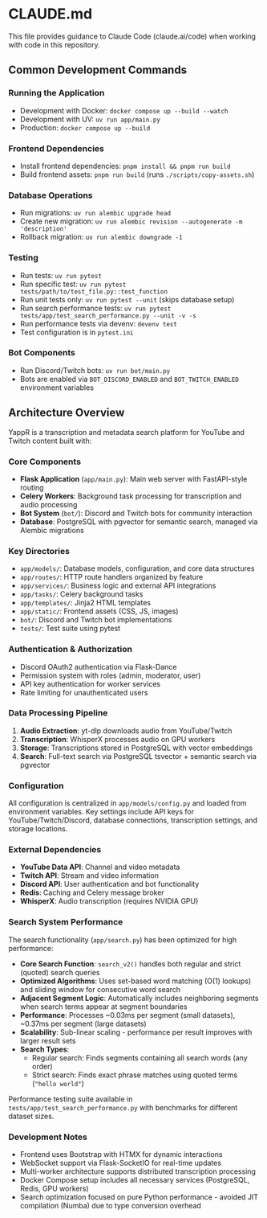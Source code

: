 # CLAUDE.md

This file provides guidance to Claude Code (claude.ai/code) when working with code in this repository.

## Common Development Commands

### Running the Application
- Development with Docker: `docker compose up --build --watch`
- Development with UV: `uv run app/main.py`
- Production: `docker compose up --build`

### Frontend Dependencies
- Install frontend dependencies: `pnpm install && pnpm run build`
- Build frontend assets: `pnpm run build` (runs `./scripts/copy-assets.sh`)

### Database Operations
- Run migrations: `uv run alembic upgrade head`
- Create new migration: `uv run alembic revision --autogenerate -m 'description'`
- Rollback migration: `uv run alembic downgrade -1`

### Testing
- Run tests: `uv run pytest`
- Run specific test: `uv run pytest tests/path/to/test_file.py::test_function`
- Run unit tests only: `uv run pytest --unit` (skips database setup)
- Run search performance tests: `uv run pytest tests/app/test_search_performance.py --unit -v -s`
- Run performance tests via devenv: `devenv test`
- Test configuration is in `pytest.ini`

### Bot Components
- Run Discord/Twitch bots: `uv run bot/main.py`
- Bots are enabled via `BOT_DISCORD_ENABLED` and `BOT_TWITCH_ENABLED` environment variables

## Architecture Overview

YappR is a transcription and metadata search platform for YouTube and Twitch content built with:

### Core Components
- **Flask Application** (`app/main.py`): Main web server with FastAPI-style routing
- **Celery Workers**: Background task processing for transcription and audio processing
- **Bot System** (`bot/`): Discord and Twitch bots for community interaction
- **Database**: PostgreSQL with pgvector for semantic search, managed via Alembic migrations

### Key Directories
- `app/models/`: Database models, configuration, and core data structures
- `app/routes/`: HTTP route handlers organized by feature
- `app/services/`: Business logic and external API integrations
- `app/tasks/`: Celery background tasks
- `app/templates/`: Jinja2 HTML templates
- `app/static/`: Frontend assets (CSS, JS, images)
- `bot/`: Discord and Twitch bot implementations
- `tests/`: Test suite using pytest

### Authentication & Authorization
- Discord OAuth2 authentication via Flask-Dance
- Permission system with roles (admin, moderator, user)
- API key authentication for worker services
- Rate limiting for unauthenticated users

### Data Processing Pipeline
1. **Audio Extraction**: yt-dlp downloads audio from YouTube/Twitch
2. **Transcription**: WhisperX processes audio on GPU workers
3. **Storage**: Transcriptions stored in PostgreSQL with vector embeddings
4. **Search**: Full-text search via PostgreSQL tsvector + semantic search via pgvector

### Configuration
All configuration is centralized in `app/models/config.py` and loaded from environment variables. Key settings include API keys for YouTube/Twitch/Discord, database connections, transcription settings, and storage locations.

### External Dependencies
- **YouTube Data API**: Channel and video metadata
- **Twitch API**: Stream and video information
- **Discord API**: User authentication and bot functionality
- **Redis**: Caching and Celery message broker
- **WhisperX**: Audio transcription (requires NVIDIA GPU)

### Search System Performance
The search functionality (`app/search.py`) has been optimized for high performance:

- **Core Search Function**: `search_v2()` handles both regular and strict (quoted) search queries
- **Optimized Algorithms**: Uses set-based word matching (O(1) lookups) and sliding window for consecutive word search
- **Adjacent Segment Logic**: Automatically includes neighboring segments when search terms appear at segment boundaries
- **Performance**: Processes ~0.03ms per segment (small datasets), ~0.37ms per segment (large datasets)
- **Scalability**: Sub-linear scaling - performance per result improves with larger result sets
- **Search Types**:
  - Regular search: Finds segments containing all search words (any order)
  - Strict search: Finds exact phrase matches using quoted terms (`"hello world"`)

Performance testing suite available in `tests/app/test_search_performance.py` with benchmarks for different dataset sizes.

### Development Notes
- Frontend uses Bootstrap with HTMX for dynamic interactions
- WebSocket support via Flask-SocketIO for real-time updates
- Multi-worker architecture supports distributed transcription processing
- Docker Compose setup includes all necessary services (PostgreSQL, Redis, GPU workers)
- Search optimization focused on pure Python performance - avoided JIT compilation (Numba) due to type conversion overhead